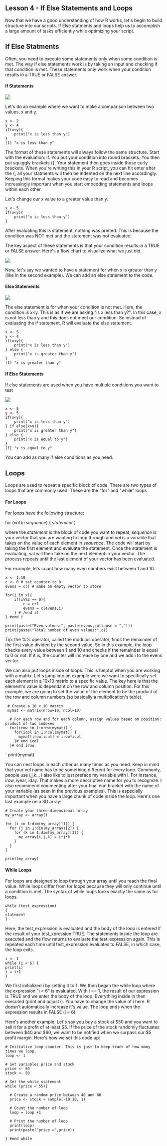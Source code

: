 <h2> Lesson 4 - If Else Statements and Loops </h2> 

Now that we have a good understanding of how R works, let's begin to build structure into our scripts. If Else statments and loops help us to accomplish a large amount of tasks efficiently while optimizing your script. 

<h2> If Else Statments </h2> 

Often, you need to execute some statements only when some condition is met. The way if else statements work is by taking an input and checking if that condition is met. These statements only work when your condition results in a TRUE or FALSE answer. 

<h4> If Statements </h4>

![](images/r-if-statement-syntax.png)

Let's do an example where we want to make a comparison between two values, x and y. 

	x <- 2
	y <- 4
	if(x<y){
		print("x is less than y")
	} 
	[1] "x is less than y"
	
The format of these statements will always follow the same structure. Start with the evaluation: if. You put your condition into round brackets. You then put squiggly brackets {}. Your statement then goes inside those curly brackets. When you're writing this in your R script, you can hit enter after the {, all your statments will then be indented on the next line accordingly. Keeping this format makes your code easy to read and becomes increasingly important when you start embedding statements and loops within each other. 

Let's change our x value to a greater value than y. 

	x <- 5 
	if(x<y){
		print("x is less than y")
	} 
	
After evaluating this is statement, nothing was printed. This is because the condition was NOT met and the statement was not evaluated. 

The key aspect of these statements is that your condition results in a TRUE or FALSE answer. Here's a flow chart to visualize what we just did. 

![](images/ifstatement.png)

Now, let's say we wanted to have a statement for when x is greater than y (like in the second example). We can add an else statement to the code. 

<h4> Else Statements </h4>

![](images/r-if-else-statement-syntax.png)

The else statement is for when your condition is not met. Here, the condition is x<y. This is as if we are asking "is x less than y?". In this case, x is not less than y and this does not meet our condition. So instead of evaluating the if statement, R will evaluate the else statement. 

	x <- 5 
	y <- 4 
	if(x<y){
		print("x is less than y")
	} else {
		print("x is greater than y")
	}
	[1] "x is greater than y"

<h4> If Else Statements </h4>

If else statements are used when you have multiple conditions you want to test 

![](images/r-if-else-if-else-statement-syntax.png)

	x <- 5 
	y <- 5
	if(x<y){
		print("x is less than y")
	} if else(x>y){
		print("x is greater than y")
	} else {
	 	print("x is equal to y")
	}
	[1] "x is equal to y"

You can add as many if else conditions as you need. 

<h2> Loops </h2> 

Loops are used to repeat a specific block of code. There are two types of loops that are commonly used. These are the "for" and "while" loops 

<h4> For Loops </h4> 

For loops have the following structure: 

for (*val* in *sequence*)
{
*statement*
}

where the *statement* is the block of code you want to repeat, *sequence* is your vector that you are wanting to loop through and *val* is a variable that takes on  the value of each element in *sequence*. The code will start by taking the first element and evaluate the statement. Once the statement is evaluating, val will then take on the next element in your vector. The process repeats until the last element of your vector has been evaluated.

For example, lets count how many even numbers exist between 1 and 10. 

	x <- 1:10
	c <- 0 # set counter to 0
	evens = c() # make an empty vector to store 

	for(i in x){
		if(i%%2 == 0){
	  		c = c+1
	  		evens = c(evens,i)
		} # /end if
	} #end i
  
    print(paste("Even values:", paste(evens,collapse = ",")))
    print(paste("Total number of even values:",c))
	
Tip: the %% operator, called the modulus operator, finds the remainder of the first value divided by the second value. So in this example, the loop checks every value between 1 and 10 and checks if the remainder is equal to 0 or not. If it is, the counter will increase by one and we add i to the evens vector.

We can also put loops inside of loops. This is helpful when you are working with a matrix. Let's jump into an example were we want to specifically set each element in a 10x10 matrix to a specific value. The key here is that the element's value is dependant on the row and column position. For this example, we are going to set the value of the element to be the product of the row and column numbers (so basically a multiplication's table). 

	 # Create a 10 x 10 matrix 
 	 mymat <- matrix(nrow=10, ncol=10)
  
	  # For each row and for each column, assign values based on position: product of two indexes
	  for(irow in 1:nrow(mymat)) {
		for(icol in 1:ncol(mymat)) {
		  mymat[irow,icol] = irow*icol
		}# end icol
	  }# end irow
  
`	 print(mymat)

You can nest loops in each other as many times as you need. Keep in mind that your *val* name has to be something different for every loop. Commonly, people use i,j,k... I also like to just preface my variable with i. For instance, irow, iyear, iday. That makes a more descriptive name for you to recognize. I also recommend commenting after your final end bracket with the name of your variable (as seen in the previous examples). This is especially important when you have a large chunk of code inside the loop. Here's one last example on a 3D array: 

	# Create your three-dimensional array
	my_array <- array()

	for (i in 1:dim(my_array)[1]) {
	  for (j in 1:dim(my_array)[2]) {
		for (k in 1:dim(my_array)[3]) {
		  my_array[i,j,k] = i*j*k
		}
	  }
	}
	
	print(my_array)
 
<h4> While Loops </h4> 

For loops are designed to loop through your array until you reach the final value. While loops differ from for loops because they will only continue until a condition is met. The syntax of while loops looks exactly the same as for loops. 

	while (test_expression)
	{
	statement
	}
Here, the test_expression is evaluated and the body of the loop is entered if the result of your test_xpression TRUE. The statements inside the loop are executed and the flow returns to evaluate the test_expression again. This is repeated each time until test_expression evaluates to FALSE, in which case, the loop exits.

	i <- 1
	while (i < 6) {
	print(i)
	i = i+1
	}

We first initialized i by setting it to 1. We then began the while loop where the expression "i < 6" is evaluated. With i == 1, the result of our expression is TRUE and we enter the body of the loop. Everything inside in then executed (print and adjust i). You have to change the value of i here. R doesn't automatically increase it's value. The loop ends when the expression results in FALSE (i = 6). 

Here's another example. Let's say you buy a stock at $50 and you want to sell it for a profit of at least $5. If the price of the stock randomly fluctuates between $40 and $60, we want to be notified when we surpass our $5 profit margin. Here's how we set this code up: 

	
	# Initialize loop counter. This is just to keep track of how many times we loop.
	loop <- 1

	# Set variables price and stock
	price <- 50
	stock <- 50 

	# Set the while statement
	while (price < 55){

	  # Create a random price between 40 and 60
	  price <- stock + sample(-10:10, 1)

	  # Count the number of loop
	  loop = loop +1 

	  # Print the number of loop
	  print(loop)
	  print(paste("price =",price))
	  
	} #end while


